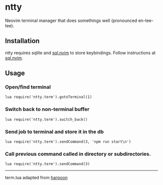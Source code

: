 # ntty
Neovim terminal manager that does somethings well (pronounced en-tee-tee).

## Installation
ntty requires sqlite and [sql.nvim](https://www.github.com/tami5/sql.nvim) to store keybindings. Follow
instructions at [sql.nvim](https://www.github.com/tami5/sql.nvim).

## Usage
### Open/find terminal
```
lua require('ntty.term').gotoTerminal(1)
```
### Switch back to non-terminal buffer
```
lua require('ntty.term').switch_back()
```
### Send job to terminal and store it in the db
```
lua require('ntty.term').sendCommand(3, 'npm run start\n')
```
### Call previous command called in directory or subdirectories.
```
lua require('ntty.term').sendCommand(3)
```

--------------------------
term.lua adapted from [harpoon](https://github.com/ThePrimeagen/harpoon)
